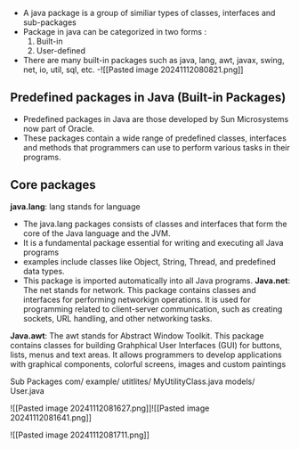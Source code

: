 - A java package is a group of similiar types of classes, interfaces and sub-packages
- Package in java can be categorized in two forms : 
	1. Built-in 
	2. User-defined
- There are many built-in packages such as java, lang, awt, javax, swing, net, io, util, sql, etc.
-![[Pasted image 20241112080821.png]]

## Predefined packages in Java (Built-in Packages)

- Predefined packages in Java are those developed by Sun Microsystems now part of Oracle.
- These packages contain a wide range of predefined classes, interfaces and methods that programmers can use to perform various tasks in their programs.  


## Core packages

**java.lang**: lang stands for language 
- The java.lang packages consists of classes and interfaces that form the core of the Java language and the JVM.
- It is a fundamental package essential for writing and executing all Java programs 
- examples include classes like Object, String, Thread, and predefined data types. 
- This package is imported automatically into all Java programs. 
**Java.net**: The net stands for network. This package contains classes and interfaces for performing networkign operations. It is used for programming related to client-server communication, such as creating sockets, URL handling, and other networking tasks.

**Java.awt**: The awt stands for Abstract Window Toolkit. This package contains classes for building Grahphical User Interfaces (GUI) for buttons, lists, menus and text areas. It allows programmers to develop applications with graphical components, colorful screens, images and custom paintings

Sub Packages
com/
	example/
		utitlites/
			MyUtilityClass.java
		 models/
			 User.java

![[Pasted image 20241112081627.png]]![[Pasted image 20241112081641.png]]


![[Pasted image 20241112081711.png]]